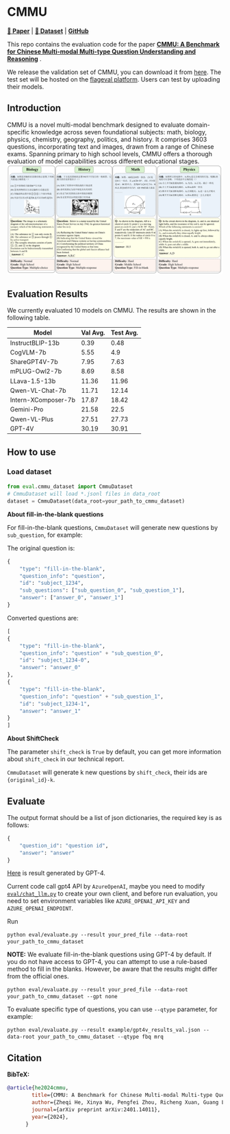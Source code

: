 # CMMU
[**📖 Paper**](https://arxiv.org/abs/2401.14011) | [**🤗 Dataset**](https://huggingface.co/datasets/BAAI/CMMU) | [**GitHub**](https://github.com/FlagOpen/CMMU)

This repo contains the evaluation code for the paper [**CMMU: A Benchmark for Chinese Multi-modal Multi-type Question Understanding and Reasoning**](https://arxiv.org/abs/2401.14011) .

We release the validation set of CMMU, you can download it from [here](https://huggingface.co/datasets/BAAI/CMMU). The test set will be hosted on the [flageval platform](https://flageval.baai.ac.cn/). Users can test by uploading their models.

## Introduction
CMMU is a novel multi-modal benchmark designed to evaluate domain-specific knowledge across seven foundational subjects: math, biology, physics, chemistry, geography, politics, and history. It comprises 3603 questions, incorporating text and images, drawn from a range of Chinese exams. Spanning primary to high school levels, CMMU offers a thorough evaluation of model capabilities across different educational stages.
![](assets/example.png)  

## Evaluation Results
We currently evaluated 10 models on CMMU. The results are shown in the following table.

| Model                       | Val Avg. | Test Avg. |
|-----------------------------|----------|-----------|
| InstructBLIP-13b            | 0.39     | 0.48      |
| CogVLM-7b                   | 5.55     | 4.9       |
| ShareGPT4V-7b               | 7.95     | 7.63      |
| mPLUG-Owl2-7b               | 8.69     | 8.58      |
| LLava-1.5-13b               | 11.36    | 11.96     |
| Qwen-VL-Chat-7b             | 11.71    | 12.14     |
| Intern-XComposer-7b         | 17.87    | 18.42     |
| Gemini-Pro                  | 21.58    | 22.5      |
| Qwen-VL-Plus                | 27.51    | 27.73     |
| GPT-4V                      | 30.19    | 30.91     |

## How to use

### Load dataset
```python
from eval.cmmu_dataset import CmmuDataset
# CmmuDataset will load *.jsonl files in data_root
dataset = CmmuDataset(data_root=your_path_to_cmmu_dataset)
```

**About fill-in-the-blank questions**

For fill-in-the-blank questions, `CmmuDataset` will generate new questions by `sub_question`, for example:

The original question is:
```python
{
    "type": "fill-in-the-blank",
    "question_info": "question", 
    "id": "subject_1234", 
    "sub_questions": ["sub_question_0", "sub_question_1"],
    "answer": ["answer_0", "answer_1"]
}
```
Converted questions are:
```python
[
{
    "type": "fill-in-the-blank",
    "question_info": "question" + "sub_question_0", 
    "id": "subject_1234-0",
    "answer": "answer_0"
},
{
    "type": "fill-in-the-blank",
    "question_info": "question" + "sub_question_1", 
    "id": "subject_1234-1",
    "answer": "answer_1"
}
]
```

**About ShiftCheck**

The parameter `shift_check` is `True` by default, you can get more information about `shift_check` in our technical report.

`CmmuDataset` will generate k new questions by `shift_check`, their ids are `{original_id}-k`.


## Evaluate

The output format should be a list of json dictionaries, the required key is as follows:
```python
{
    "question_id": "question id",
    "answer": "answer"
}
``` 

[Here](example/gpt4v_results_val.json) is result generated by GPT-4.

Current code call gpt4 API by `AzureOpenAI`, maybe you need to modify [`eval/chat_llm.py`](eval/chat_llm.py)  to create your own client, and before run evaluation, you need to set environment variables like `AZURE_OPENAI_API_KEY` and `AZURE_OPENAI_ENDPOINT`.

Run 
```shell
python eval/evaluate.py --result your_pred_file --data-root your_path_to_cmmu_dataset
```

**NOTE:** We evaluate fill-in-the-blank questions using GPT-4 by default. If you do not have access to GPT-4, you can attempt to use a rule-based method to fill in the blanks. However, be aware that the results might differ from the official ones.
```shell
python eval/evaluate.py --result your_pred_file --data-root your_path_to_cmmu_dataset --gpt none
```

To evaluate specific type of questions, you can use `--qtype` parameter, for example:
```shell
python eval/evaluate.py --result example/gpt4v_results_val.json --data-root your_path_to_cmmu_dataset --qtype fbq mrq
```

## Citation
**BibTeX:**
```bibtex
@article{he2024cmmu,
        title={CMMU: A Benchmark for Chinese Multi-modal Multi-type Question Understanding and Reasoning},
        author={Zheqi He, Xinya Wu, Pengfei Zhou, Richeng Xuan, Guang Liu, Xi Yang, Qiannan Zhu and Hua Huang},
        journal={arXiv preprint arXiv:2401.14011},
        year={2024},
      }
```